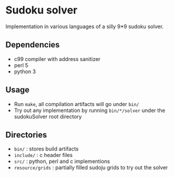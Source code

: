 # Sudoku solver

Implementation in various languages of a silly 9\*9 sudoku solver.

## Dependencies

* c99 compiler with address sanitizer
* perl 5
* python 3

## Usage

* Run `make`, all compilation artifacts will go under `bin/`
* Try out any implementation by running `bin/*/solver` under the sudokuSolver root directory

## Directories

* `bin/` : stores build artifacts
* `include/` : c header files
* `src/` : python, perl and c implementions
* `resource/grids` : partially filled sudoju grids to try out the solver

